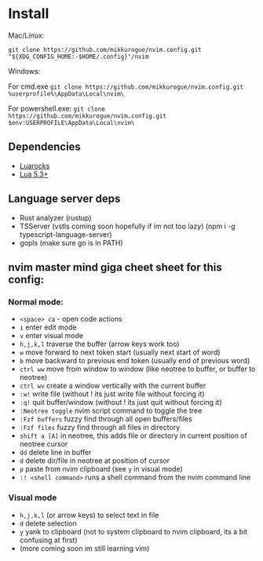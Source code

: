 # Install


Mac/Linux:

`git clone https://github.com/mikkurogue/nvim.config.git "${XDG_CONFIG_HOME:-$HOME/.config}"/nvim`

Windows:

For cmd.exe
`git clone https://github.com/mikkurogue/nvim.config.git %userprofile%\AppData\Local\nvim\`

For powershell.exe:
`git clone https://github.com/mikkurogue/nvim.config.git $env:USERPROFILE\AppData\Local\nvim\`

## Dependencies

- [Luarocks](https://github.com/luarocks/luarocks/wiki/Download)
- [Lua 5.3+](https://www.lua.org/download.html)

## Language server deps
- Rust analyzer (rustup)
- TSServer (vstls coming soon hopefully if im not too lazy) (npm i -g typescript-language-server)
- gopls (make sure go is in PATH)


## nvim master mind giga cheet sheet for this config:

### Normal mode:
- `<space> ca` - open code actions
- `i` enter edit mode
- `v` enter visual mode
- `h,j,k,l` traverse the buffer (arrow keys work too)
- `w` move forward to next token start (usually next start of word)
- `b` move backward to previous end token (usually end of previous word)
- `ctrl ww` move from window to window (like neotree to buffer, or buffer to neotree)
- `ctrl wv` create a window vertically with the current buffer
-  `:w!` write file (without ! its just write file without forcing it)
-  `:q!` quit buffer/window (without ! its just quit without forcing it)
-  `:Neotree toggle` nvim script command to toggle the tree
-  `:Fzf buffers` fuzzy find through all open buffers/files
-  `:Fzf files` fuzzy find through all files in directory
-  `shift a [A]` in neotree, this adds file or directory in current position of neotree cursor
-  `dd` delete line in buffer
-  `d` delete dir/file in neotree at position of cursor
-  `p` paste from nvim clipboard (see `y` in visual mode)
-  `:! <shell command>` runs a shell command from the nvim command line

### Visual mode
-  `h,j,k,l` (or arrow keys) to select text in file
-  `d` delete selection
-  `y` yank to clipboard (not to system clipboard to nvim clipboard, its a bit confusing at first)
-  (more coming soon im still learning vim)

